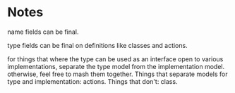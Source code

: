 # Notes

name fields can be final.

type fields can be final on definitions like classes and actions.

for things that where the type can be used as an interface open to various implementations, separate the type model from the implementation model. otherwise, feel free to mash them together. Things that separate models for type and implementation: actions. Things that don't: class.